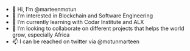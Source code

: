 - 👋 Hi, I’m @marteenmotun
- 👀 I’m interested in Blockchain and Software Engineering
- 🌱 I’m currently learning with Codar Institute and ALX
- 💞️ I’m looking to collaborate on different projects that helps the world grow, especially Africa
- 📫 I can be reached on twitter via @motunmarteen

<!---
marteenmotun/marteenmotun is a ✨ special ✨ repository because its `README.md` (this file) appears on your GitHub profile.
You can click the Preview link to take a look at your changes.
--->
